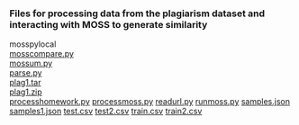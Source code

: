 ### Files for processing data from the plagiarism dataset and interacting with MOSS to generate similarity

mosspylocal<br>
[mosscompare.py](./mosscompare.py) <br>
[mossum.py](./mossum.py) <br>
[parse.py](./parse.py) <br>
[plag1.tar](./plag1.tar) <br>
[plag1.zip](./plag1.zip) <br>
[processhomework.py](./[processhomework.py)
[processmoss.py](./processmoss.py)
[readurl.py](./readurl.py)
[runmoss.py](./runmoss.py)
[samples.json](./samples.json)
[samples1.json](./samples1.json)
[test.csv](./test.csv)
[test2.csv](./test2.csv)
[train.csv](./train.csv)
[train2.csv](./train2.csv)
